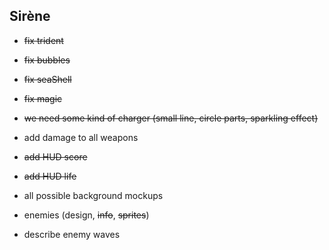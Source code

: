 ## Sirène

- ~~fix trident~~
- ~~fix bubbles~~
- ~~fix seaShell~~
- ~~fix magic~~
- ~~we need some kind of charger (small line, circle parts, sparkling effect)~~
- add damage to all weapons 

- ~~add HUD score~~
- ~~add HUD life~~


- all possible background mockups
- enemies (design, ~~info~~, ~~sprites~~)

- describe enemy waves
